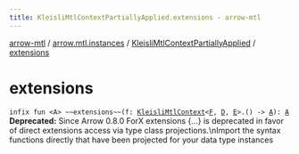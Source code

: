 ```yaml
---
title: KleisliMtlContextPartiallyApplied.extensions - arrow-mtl
---
```


[arrow-mtl](../../index.html) / [arrow.mtl.instances](../index.html) / [KleisliMtlContextPartiallyApplied](index.html) / [extensions](./extensions.html)

# extensions

`infix fun <A> ~~extensions~~(f: `[`KleisliMtlContext`](../-kleisli-mtl-context/index.html)`<`[`F`](index.html#F)`, `[`D`](index.html#D)`, `[`E`](index.html#E)`>.() -> `[`A`](extensions.html#A)`): `[`A`](extensions.html#A)
**Deprecated:** Since Arrow 0.8.0 ForX extensions {...} is deprecated in favor of direct extensions access via type class projections.\nImport the syntax functions directly that have been projected for your data type instances

